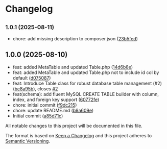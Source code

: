 # Changelog

## <small>1.0.1 (2025-08-11)</small>

* chore: add missing description to composer.json ([23b5fed](https://github.com/WPTechnix/wp-table-manager/commit/23b5fed))

## 1.0.0 (2025-08-10)

* feat: added MetaTable and updated Table.php ([14d6b8e](https://github.com/WPTechnix/wp-table-manager/commit/14d6b8e))
* feat: added MetaTable and updated Table.php not to include id col by default ([d075087](https://github.com/WPTechnix/wp-table-manager/commit/d075087))
* feat: Introduce Table class for robust database table management (#2) ([bc8a95b](https://github.com/WPTechnix/wp-table-manager/commit/bc8a95b)), closes [#2](https://github.com/WPTechnix/wp-table-manager/issues/2)
* feat(schema): add fluent MySQL CREATE TABLE builder with column, index, and foreign key support ([60772fe](https://github.com/WPTechnix/wp-table-manager/commit/60772fe))
* chore: initial commit ([f9dc215](https://github.com/WPTechnix/wp-table-manager/commit/f9dc215))
* chore: update README.md ([b9a609e](https://github.com/WPTechnix/wp-table-manager/commit/b9a609e))
* Initial commit ([a85d71c](https://github.com/WPTechnix/wp-table-manager/commit/a85d71c))

All notable changes to this project will be documented in this file.

The format is based on [Keep a Changelog](https://keepachangelog.com/en/1.0.0/)
and this project adheres to [Semantic Versioning](https://semver.org/spec/v2.0.0.html).
